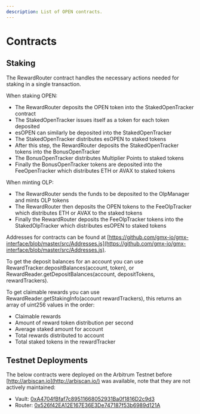 ```yaml
---
description: List of OPEN contracts.
---
```


# Contracts

## Staking

The RewardRouter contract handles the necessary actions needed for staking in a single transaction.

When staking OPEN:

* The RewardRouter deposits the OPEN token into the StakedOpenTracker contract
* The StakedOpenTracker issues itself as a token for each token deposited
* esOPEN can similarly be deposited into the StakedOpenTracker
* The StakedOpenTracker distributes esOPEN to staked tokens
* After this step, the RewardRouter deposits the StakedOpenTracker tokens into the BonusOpenTracker
* The BonusOpenTracker distributes Multiplier Points to staked tokens
* Finally the BonusOpenTracker tokens are deposited into the FeeOpenTracker which distributes ETH or AVAX to staked tokens

When minting OLP:

* The RewardRouter sends the funds to be deposited to the OlpManager and mints OLP tokens
* The RewardRouter then deposits the OPEN tokens to the FeeOlpTracker which distributes ETH or AVAX to the staked tokens
* Finally the RewardRouter deposits the FeeOlpTracker tokens into the StakedOlpTracker which distributes esOPEN to staked tokens

Addresses for contracts can be found at [https://github.com/gmx-io/gmx-interface/blob/master/src/Addresses.js](https://github.com/gmx-io/gmx-interface/blob/master/src/Addresses.js).

To get the deposit balances for an account you can use RewardTracker.depositBalances(account, token), or RewardReader.getDepositBalances(account, depositTokens, rewardTrackers).

To get claimable rewards you can use RewardReader.getStakingInfo(account rewardTrackers), this returns an array of uint256 values in the order:

* Claimable rewards
* Amount of reward token distribution per second
* Average staked amount for account
* Total rewards distributed to account
* Total staked tokens in the rewardTracker

## Testnet Deployments

The below contracts were deployed on the Arbitrum Testnet before [http://arbiscan.io](http://arbiscan.io/) was available, note that they are not actively maintained:

* Vault: [0xA4704fBfaf7c89511668052931Ba0f1816D2c9d3](https://testnet.arbiscan.io/address/0xA4704fBfaf7c89511668052931Ba0f1816D2c9d3)
* Router: [0x526f42EA12E167E36E3De747187f53b6989d121A](https://testnet.arbiscan.io/address/0x526f42EA12E167E36E3De747187f53b6989d121A)
